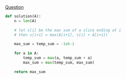 [Question](https://app.codility.com/programmers/lessons/9-maximum_slice_problem/max_slice_sum/)

```python
def solution(A):
    n = len(A)
    
    # let s[i] be the max sum of a slice ending at i
    # then s[i+1] = max(A[i+1], s[i] + A[i+1])
    
    max_sum = temp_sum = -1e6-1
    
    for a in A:
        temp_sum = max(a, temp_sum + a)
        max_sum = max(temp_sum, max_sum)
        
    return max_sum
```